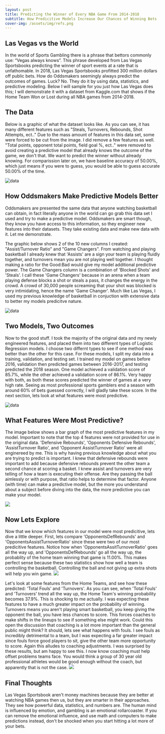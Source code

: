 ```yaml
---
layout: post
title: Predicting the Winner of Every NBA Game From 2014-2018
subtitle: How Predicitive Models Increase Our Chances of Winning Bets
cover-img: /assets/img/refs.png
---
```



## Las Vegas vs the World

  In the world of Sports Gambling there is a phrase that bettors commonly use: “Vegas always knows”. This phrase developed from Las Vegas Sportsbooks predicting the winner of sport events at a rate that is unfathomable. In 2018, Las Vegas Sportsbooks profitted 300 million dollars off public bets. How do Oddsmakers seemingly always predict the outcomes of games. Luck? No. They do it by using data, statistics, and predictive modeling. Below I will sample for you just how Las Vegas does this; I will demonstrate it with a dataset from Kaggle.com that shows if the Home Team Won or Lost during all NBA games from 2014-2018.

## The Data
Below is a graphic of what the dataset looks like. As you can see, it has many different features such as "Steals, Turnovers, Rebounds, Shot Attempts, ect.." Due to the mass amount of features in this data set, some were forced to be cut from the image. I did remove a few features as well. "Total points, opponent total points, field goal %, ect.." were removed to avoid creating a predictive model that already knows the outcome of the game, we don't that. We want to predict the winner without already knowing. For comparission later on, we have baseline accuracy of 50.00%, which just means if you were to guess, you would be able to guess accurate 50.00% of the time.

![data](https://raw.githubusercontent.com/Lucas-Petrus/Lucas-Petrus.github.io/master/_posts/NBAdfHead.jpg)


## How Oddsmakers Make Predictive Models Better
  Oddsmakers are presented the same data that anyone watching basketball can obtain, in fact literally anyone in the world can go grab this data set I used and try to make a predictive model. Oddsmakers are smart though, they know you have access to this information, so they engineer new features into their datasets. They take existing data and make new data with it. Let me demonstrate. 
  
  The graphic below shows 2 of the 10 new columns I created: "Assist/Turnover Ratio" and "Game Changers". From watching and playing basketball I already knew that 'Assists' are a sign your team is playing fluidly together, and turnovers mean you are not playing well together. I thought making a ratio for the Good:Bad would give my model additional predictive power. The Game Changers column is a combination of 'Blocked Shots' and 'Steals'. I call these 'Game Changers' because in an arena when a team playing defense blocks a shot or steals a pass, it changes the energy in the crowd. A crowd of 30,000 people screaming that your shot was blocked is very intimidating, hence the name 'Game Changer'. Much like Las Vegas, I used my previous knowledge of basketball in conjuction with extensive data to better my models predicitve nature. 
  
![data](https://raw.githubusercontent.com/Lucas-Petrus/Lucas-Petrus.github.io/master/_posts/AssistGameChangers.jpg)

## Two Models, Two Outcomes
  Now to the good stuff. I took the majority of the original data and my newly engineered features, and placed them into two different types of Logistic Regression models. I choose two differnt types to see if one method was better than the other for this case. For these models, I split my data into a training, validation, and testing set. I trained my model on games before 2016, validation then predicted games between 2016-2017, and testing predicted the 2018 season. One model achieved a validation score of 85.7%, while the other achieved a validation score of 86.1%. Very happy with both, as both these scores predicted the winner of games at a very high rate. Seeing as most professional sports gamblers end a season with around 60% of bets guessed correctly, I will gladly take these score. In the next section, lets look at what features were most predictive.
  
![data](https://raw.githubusercontent.com/Lucas-Petrus/Lucas-Petrus.github.io/master/_posts/TestingAcc.jpeg)

## What Features Were Most Predictive?
  The image below shows a bar graph of the most predictive features in my model. Important to note that the top 4 features were not provided for use in the original data. 'Defensive Rebounds', 'Opponents Defensive Rebounds', 'AssistTurnover Ratio', and 'Opponent AssistTurnover Ratio' were all enginereed by me. This is why having previous knowledge about what you are trying to predict is important. I knew that defensive rebounds were important to add because defensive rebounds prevent the other team a second chance at scoring a basket. I knew assist and turnovers are very telling of how a team is executing their offense. Are they passing the ball aimlessly or with purpose, that ratio helps to determine that factor. Anyone (with time) can make a predictive model, but the more you understand about a subject before diving into the data, the more predictive you can make your model.
  
![](https://raw.githubusercontent.com/Lucas-Petrus/Lucas-Petrus.github.io/master/_posts/GraphTry.jpg)
  
## Now Lets Explore
  Now that we know which features in our model were most predicitive, lets dive a little deeper. First, lets compare 'OpponentsDefRebounds' and 'OpponentsAssistTurnoverRatio' since these were two of our most predicitive features. Notice how when 'OpponentsAssitTurnoverRatio' goes all the way up, and 'OpponentsDefRebounds' go all the way up, the probablity of the home team winning that game is 11.00%. This makes perfect sense because these two statistics show how well a team is controlling the basketball. Controlling the ball and not giving up extra shots will help you win game.
![](https://raw.githubusercontent.com/Lucas-Petrus/Lucas-Petrus.github.io/master/_posts/PDP1.jpeg)

  Let's look at some features from the Home Teams, and see how these predicted: 'Total Fouls' and 'Turnovers'. As you can see, when 'Total Fouls' and 'Turnovers' trend all the way up, the Home Team's winning probability becomes 37.9%. This is shocking to me actually. I was expecting these features to have a much greater impact on the probability of winning. Turnovers means you aren't playing smart basketball, you keep giving the opponent the ball, you have less chances to score. This forces coaches to make shifts in the lineups to see if something else might work. Could this open the discussion that coaching is a lot more important than the general public might think? It should, lets see what happens with fouls. I see fouls as incredibly detrimental to a team, but I was expecting a far greater impact since fouls force good players to sit, give the other team more opportunity to score. Again this alludes to coaching adjustments. I was surprised by these results, but am happy to see this. I now know coaching must help offset problems teams face. You would think a group of 30 year old professional athletes would be good enough without the coach, but apparently that is not the case.
![](https://raw.githubusercontent.com/Lucas-Petrus/Lucas-Petrus.github.io/master/_posts/TotalFouls.jpg)


## Final Thoughts
  Las Vegas Sportsbook aren't money machines because they are better at watching NBA games then us, but they are smarter in their approaches. They see how powerful data, statistics, and numbers are. The human mind is influenced by emotion, and gambling is an emotional rollarcoaster. If you can remove the emotional influence, and use math and computers to make predictions instead, don't be shocked when you start hitting a lot more of your bets. 
